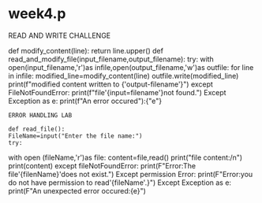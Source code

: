 # week4.p
READ AND WRITE CHALLENGE

def modify_content(line):
    return line.upper()
def read_and_modify_file(input_filename,output_filename):
    try:
    with open(input_filename,'r')as infile,open(output_filename,'w')as outfile:
    for line in infile:
    modified_line=modify_content(line)
    outfile.write(modified_line)
    print(f"modified content written to {'output-filename'}")
    except FileNotFoundError:
    print(f"file'{input=filename'}not found.")
    Except Exception as e:
    print(f"An error occured"):{"e"}

    ERROR HANDLING LAB

    def read_file():
    FileName=input("Enter the file name:")
    try:
   with open (fileName,'r')as file:
   content=file,read() 
   print("file content:/n")
   print(content)
   except fileNotFoundError:
   print(F"Error:The file'{filenName}'does not exist.")
   Except permission Error:
   print(F"Error:you do not have permission to read'{fileName'.}")
   Except Exception as e:
   print(F"An unexpected error occured:{e}")
